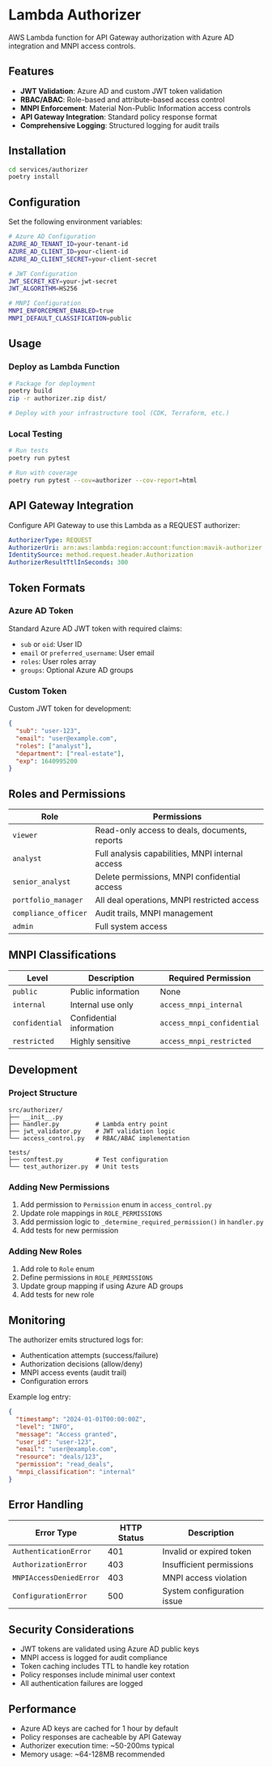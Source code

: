 # Lambda Authorizer

AWS Lambda function for API Gateway authorization with Azure AD integration and MNPI access controls.

## Features

- **JWT Validation**: Azure AD and custom JWT token validation
- **RBAC/ABAC**: Role-based and attribute-based access control
- **MNPI Enforcement**: Material Non-Public Information access controls
- **API Gateway Integration**: Standard policy response format
- **Comprehensive Logging**: Structured logging for audit trails

## Installation

```bash
cd services/authorizer
poetry install
```

## Configuration

Set the following environment variables:

```bash
# Azure AD Configuration
AZURE_AD_TENANT_ID=your-tenant-id
AZURE_AD_CLIENT_ID=your-client-id
AZURE_AD_CLIENT_SECRET=your-client-secret

# JWT Configuration  
JWT_SECRET_KEY=your-jwt-secret
JWT_ALGORITHM=HS256

# MNPI Configuration
MNPI_ENFORCEMENT_ENABLED=true
MNPI_DEFAULT_CLASSIFICATION=public
```

## Usage

### Deploy as Lambda Function

```bash
# Package for deployment
poetry build
zip -r authorizer.zip dist/

# Deploy with your infrastructure tool (CDK, Terraform, etc.)
```

### Local Testing

```bash
# Run tests
poetry run pytest

# Run with coverage
poetry run pytest --cov=authorizer --cov-report=html
```

## API Gateway Integration

Configure API Gateway to use this Lambda as a REQUEST authorizer:

```yaml
AuthorizerType: REQUEST
AuthorizerUri: arn:aws:lambda:region:account:function:mavik-authorizer
IdentitySource: method.request.header.Authorization
AuthorizerResultTtlInSeconds: 300
```

## Token Formats

### Azure AD Token
Standard Azure AD JWT token with required claims:
- `sub` or `oid`: User ID
- `email` or `preferred_username`: User email
- `roles`: User roles array
- `groups`: Optional Azure AD groups

### Custom Token
Custom JWT token for development:
```json
{
  "sub": "user-123",
  "email": "user@example.com",
  "roles": ["analyst"],
  "department": ["real-estate"],
  "exp": 1640995200
}
```

## Roles and Permissions

| Role | Permissions |
|------|-------------|
| `viewer` | Read-only access to deals, documents, reports |
| `analyst` | Full analysis capabilities, MNPI internal access |
| `senior_analyst` | Delete permissions, MNPI confidential access |
| `portfolio_manager` | All deal operations, MNPI restricted access |
| `compliance_officer` | Audit trails, MNPI management |
| `admin` | Full system access |

## MNPI Classifications

| Level | Description | Required Permission |
|-------|-------------|-------------------|
| `public` | Public information | None |
| `internal` | Internal use only | `access_mnpi_internal` |
| `confidential` | Confidential information | `access_mnpi_confidential` |
| `restricted` | Highly sensitive | `access_mnpi_restricted` |

## Development

### Project Structure
```
src/authorizer/
├── __init__.py
├── handler.py          # Lambda entry point
├── jwt_validator.py    # JWT validation logic
└── access_control.py   # RBAC/ABAC implementation

tests/
├── conftest.py         # Test configuration
└── test_authorizer.py  # Unit tests
```

### Adding New Permissions

1. Add permission to `Permission` enum in `access_control.py`
2. Update role mappings in `ROLE_PERMISSIONS`
3. Add permission logic to `_determine_required_permission()` in `handler.py`
4. Add tests for new permission

### Adding New Roles

1. Add role to `Role` enum
2. Define permissions in `ROLE_PERMISSIONS`
3. Update group mapping if using Azure AD groups
4. Add tests for new role

## Monitoring

The authorizer emits structured logs for:
- Authentication attempts (success/failure)
- Authorization decisions (allow/deny)
- MNPI access events (audit trail)
- Configuration errors

Example log entry:
```json
{
  "timestamp": "2024-01-01T00:00:00Z",
  "level": "INFO",
  "message": "Access granted",
  "user_id": "user-123",
  "email": "user@example.com",
  "resource": "deals/123",
  "permission": "read_deals",
  "mnpi_classification": "internal"
}
```

## Error Handling

| Error Type | HTTP Status | Description |
|------------|-------------|-------------|
| `AuthenticationError` | 401 | Invalid or expired token |
| `AuthorizationError` | 403 | Insufficient permissions |
| `MNPIAccessDeniedError` | 403 | MNPI access violation |
| `ConfigurationError` | 500 | System configuration issue |

## Security Considerations

- JWT tokens are validated using Azure AD public keys
- MNPI access is logged for audit compliance
- Token caching includes TTL to handle key rotation
- Policy responses include minimal user context
- All authentication failures are logged

## Performance

- Azure AD keys are cached for 1 hour by default
- Policy responses are cacheable by API Gateway
- Authorizer execution time: ~50-200ms typical
- Memory usage: ~64-128MB recommended